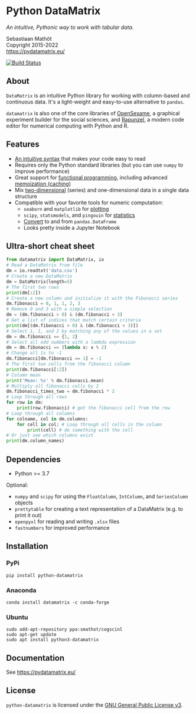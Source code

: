 # Python DataMatrix

*An intuitive, Pythonic way to work with tabular data.*

Sebastiaan Mathôt  <br />
Copyright 2015-2022  <br />
<https://pydatamatrix.eu/>

[![Build Status](https://travis-ci.com/open-cogsci/python-datamatrix.svg?branch=0.12)](https://travis-ci.com/open-cogsci/python-datamatrix)


## About

`DataMatrix` is an intuitive Python library for working with column-based and continuous data. It's a light-weight and easy-to-use alternative to `pandas`.

`datamatrix` is also one of the core libraries of [OpenSesame](https://osdoc.cogsci.nl/), a graphical experiment builder for the social sciences, and [Rapunzel](https://rapunzel.cogsci.nl/), a modern code editor for numerical computing with Python and R.


## Features

- [An intuitive syntax](https://pydatamatrix.eu/basic) that makes your code easy to read
- Requires only the Python standard libraries (but you can use `numpy` to improve performance)
- Great support for [functional programming](https://pydatamatrix.eu/functional), including advanced [memoization (caching)](%link:memoization%)
- Mix [two-dimensional](https://pydatamatrix.eu/series) (series) and one-dimensional data in a single data structure
- Compatible with your favorite tools for numeric computation:
    - `seaborn` and `matplotlib` for [plotting](https://pythontutorials.eu/numerical/plotting)
    - `scipy`, `statsmodels`, and `pingouin` for [statistics](https://pythontutorials.eu/numerical/statistics)
    - [Convert](https://pydatamatrix.eu/convert) to and from `pandas.DataFrame`
    - Looks pretty inside a Jupyter Notebook


## Ultra-short cheat sheet

```python
from datamatrix import DataMatrix, io
# Read a DataMatrix from file
dm = io.readtxt('data.csv')
# Create a new DataMatrix
dm = DataMatrix(length=5)
# The first two rows
print(dm[:2])
# Create a new column and initialize it with the Fibonacci series
dm.fibonacci = 0, 1, 1, 2, 3
# Remove 0 and 3 with a simple selection
dm = (dm.fibonacci > 0) & (dm.fibonacci < 3)
# Get a list of indices that match certain criteria
print(dm[(dm.fibonacci > 0) & (dm.fibonacci < 3)])
# Select 1, 1, and 2 by matching any of the values in a set
dm = dm.fibonacci == {1, 2}
# Select all odd numbers with a lambda expression
dm = dm.fibonacci == (lambda x: x % 2)
# Change all 1s to -1
dm.fibonacci[dm.fibonacci == 1] = -1
# The first two cells from the fibonacci column
print(dm.fibonacci[:2])
# Column mean
print('Mean: %s' % dm.fibonacci.mean)
# Multiply all fibonacci cells by 2
dm.fibonacci_times_two = dm.fibonacci * 2
# Loop through all rows
for row in dm:
    print(row.fibonacci) # get the fibonacci cell from the row
# Loop through all columns
for colname, col in dm.columns:
    for cell in col: # Loop through all cells in the column
        print(cell) # do something with the cell
# Or just see which columns exist
print(dm.column_names)
```


## Dependencies

- Python >= 3.7

Optional:

- `numpy` and `scipy` for using the `FloatColumn`, `IntColumn`, and `SeriesColumn` objects
- `prettytable` for creating a text representation of a DataMatrix (e.g. to print it out)
- `openpyxl` for reading and writing `.xlsx` files
- `fastnumbers` for improved performance

## Installation


### PyPi

~~~
pip install python-datamatrix
~~~


### Anaconda

~~~
conda install datamatrix -c conda-forge
~~~


### Ubuntu

~~~
sudo add-apt-repository ppa:smathot/cogscinl
sudo apt-get update
sudo apt install python3-datamatrix
~~~


## Documentation

See <https://pydatamatrix.eu/>


## License

`python-datamatrix` is licensed under the [GNU General Public License
v3](http://www.gnu.org/licenses/gpl-3.0.en.html).
